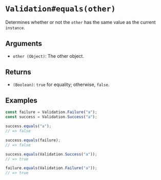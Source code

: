 # `Validation#equals(other)`

Determines whether or not the `other` has the same value as the current `instance`.

## Arguments

* `other (Object)`: The other object.

## Returns

* `(Boolean)`: `true` for equality; otherwise, `false`.

## Examples

```javascript
const failure = Validation.Failure("a");
const success = Validation.Success("a");

success.equals("a");
// => false

success.equals(failure);
// => false

success.equals(Validation.Success("a"));
// => true

failure.equals(Validation.Failure("a"));
// => true
```
